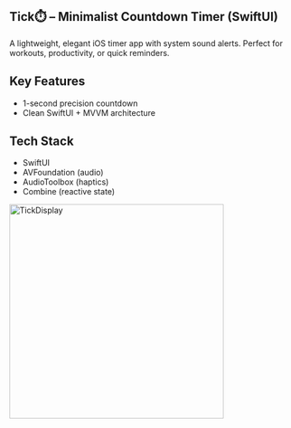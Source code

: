 ## Tick⏱️ – Minimalist Countdown Timer (SwiftUI)

A lightweight, elegant iOS timer app with system sound alerts. Perfect for workouts, productivity, or quick reminders.

## Key Features
- 1-second precision countdown
- Clean SwiftUI + MVVM architecture

## Tech Stack
- SwiftUI
- AVFoundation (audio)
- AudioToolbox (haptics)
- Combine (reactive state)
<img width="379" alt="TickDisplay" src="https://github.com/user-attachments/assets/c9da9095-ac0a-4f31-8026-3ee1f55b796f" />



